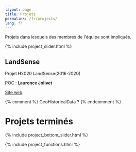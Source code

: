 ```yaml
---
layout: page
title: Projets
permalink: /fr/projects/
lang: fr
---
```

Projets dans lesquels des membres de l'équipe sont impliqués.

{% include project_slider.html %}

<div markdown="1" style="display: block;">

## LandSense

Projet H2020 LandSense(2016-2020)

POC : **Laurence Jolivet**

[Site web](https://www.landsense.eu/)

</div>

<div markdown="1" style="display: none;">

## URCLIM

Projet ERA4CS URCLIM (2017-2020)

POC : **Arnaud Le Bris**

[Site web](https://www.urclim.eu/)

</div>

<div markdown="1" style="display: none;">

## SODUCO

Projet ANR SODUCO (2019 - 2023)

*Dynamiques Sociales en contexte urbain: outils, modèles et données libres -- Paris et ses banlieues, 1789-1950.*

POC : **Julien Perret**

</div>

<div markdown="1" style="display: none;">

## MAESTRIA

Projet ANR MAESTRIA (2019 - 2022)

poc: **Clément Mallet**

</div>

<div markdown="1" style="display: none;">

## HIATUS

Projet ANR HIATUS (2019 - 2022)

poc: **Sébastien Giordano**

</div>

<div markdown="1" style="display: none;">

## READY3D

Projet READY3D (2019-2022)

poc: **Loïc Landrieu**

</div>

<div markdown="1" style="display: none;">

## TOSCA

Projet TOSCA PARCELLE (2018-2019)

poc: **Arnaud Le Bris**

</div>

<div markdown="1" style="display: none;">

## PLU2PLUS

Projet PEPS UPE PLU++ (2015-2016)

poc: **Mickaël Brasebin**

Pour plus d'informations, voir le [site web du projet](https://ignf.github.io/PLU2PLUS/).

</div>

{% comment %}
GeoHistoricalData ?
{% endcomment %}

# Projets terminés

<!-- {: .post-title} -->

{% include project_bottom_slider.html %}

{% include project_functions.html %}
